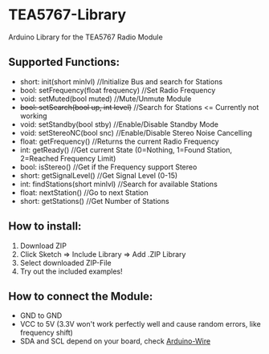 # TEA5767-Library
Arduino Library for the TEA5767 Radio Module

## Supported Functions:
 - short: init(short minlvl)            //Initialize Bus and search for Stations
 - bool:  setFrequency(float frequency) //Set Radio Frequency
 - void:  setMuted(bool muted)          //Mute/Unmute Module
 - ~~bool:  setSearch(bool up, int level)~~	//Search for Stations <= Currently not working
 - void:  setStandby(bool stby)         //Enable/Disable Standby Mode
 - void:  setStereoNC(bool snc)         //Enable/Disable Stereo Noise Cancelling
 - float: getFrequency()                //Returns the current Radio Frequency
 - int:   getReady()                    //Get current State (0=Nothing, 1=Found Station, 2=Reached Frequency Limit)
 - bool:  isStereo()                    //Get if the Frequency support Stereo
 - short: getSignalLevel()              //Get Signal Level (0-15)
 - int:   findStations(short minlvl)    //Search for available Stations
 - float: nextStation()                 //Go to next Station
 - short: getStations()                 //Get Number of Stations
  
## How to install:
  1.  Download ZIP
  2.  Click Sketch => Include Library => Add .ZIP Library
  3.  Select downloaded ZIP-File
  4.  Try out the included examples!
  
## How to connect the Module:
 - GND to GND
 - VCC to 5V (3.3V won't work perfectly well and cause random errors, like frequency shift)
 - SDA and SCL depend on your board, check [Arduino-Wire](https://www.arduino.cc/en/Reference/Wire)
